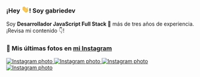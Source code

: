 <h3>¡Hey <img src="https://raw.githubusercontent.com/ABSphreak/ABSphreak/master/gifs/Hi.gif" width="20px" decondig="async">! Soy gabriedev</h3>

<p>Soy <strong>Desarrollador JavaScript Full Stack 🚀</strong> más de tres años de experiencia.<br />¡Revisa mi contenido 👇!</p>

### 📸 Mis últimas fotos en [mi Instagram](https://instagram.com/gabrie.dev)


<a href='https://instagram.com/p/CygbQv4uqxM' target='_blank'>
  <img width='20%' src='https://instagram.fkiv7-1.fna.fbcdn.net/v/t51.2885-15/391525959_236593062741789_5868561716480810596_n.webp?stp=dst-jpg_e35&_nc_ht=instagram.fkiv7-1.fna.fbcdn.net&_nc_cat=109&_nc_ohc=u4HDMz57xYgAX_XVLfE&edm=APU89FABAAAA&ccb=7-5&oh=00_AfBMT0OCANRJUS8AJBNAd9RUIGKGwc25YvPA4JU-rC5XDQ&oe=65493F65&_nc_sid=bc0c2c' alt='Instagram photo' />
</a>
<a href='https://instagram.com/p/CxTmOF6vN8M' target='_blank'>
  <img width='20%' src='https://instagram.fkiv7-1.fna.fbcdn.net/v/t51.2885-15/378565944_323878180141713_8920720304536029091_n.jpg?stp=dst-jpg_e15&_nc_ht=instagram.fkiv7-1.fna.fbcdn.net&_nc_cat=109&_nc_ohc=nX5CTAlZJ54AX_-WPU4&edm=APU89FABAAAA&ccb=7-5&oh=00_AfDXxvHbZ8JZZCHaRHAV6mRmrcpiHlP6OR_5RG1wb95NTw&oe=654A2BD8&_nc_sid=bc0c2c' alt='Instagram photo' />
</a>
<a href='https://instagram.com/p/CxLlYVlupp3' target='_blank'>
  <img width='20%' src='https://instagram.fkiv7-1.fna.fbcdn.net/v/t51.2885-15/377997579_196784406648750_7872949112471886655_n.webp?stp=dst-jpg_e35&_nc_ht=instagram.fkiv7-1.fna.fbcdn.net&_nc_cat=106&_nc_ohc=unm4qetfUQYAX9ZLJmc&edm=APU89FABAAAA&ccb=7-5&oh=00_AfCTR91TE7ZHwN9xHH2wHsI6rKUyLsoFOAsZ3xDCA4S1xA&oe=654996DB&_nc_sid=bc0c2c' alt='Instagram photo' />
</a>
<a href='https://instagram.com/p/CxIn_Irugo4' target='_blank'>
  <img width='20%' src='https://instagram.fkiv7-1.fna.fbcdn.net/v/t51.2885-15/376780815_821779196307492_4053583912414574279_n.jpg?stp=dst-jpg_e15&_nc_ht=instagram.fkiv7-1.fna.fbcdn.net&_nc_cat=100&_nc_ohc=tN8TKsWpCtcAX8HtYwr&edm=APU89FABAAAA&ccb=7-5&oh=00_AfDQ4OwOxZbkjE_OiuwjnsRXZHPTjWzl-aFa3h88a6iu2w&oe=65486943&_nc_sid=bc0c2c' alt='Instagram photo' />
</a>
